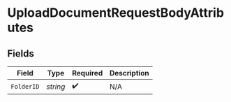 # UploadDocumentRequestBodyAttributes


## Fields

| Field              | Type               | Required           | Description        |
| ------------------ | ------------------ | ------------------ | ------------------ |
| `FolderID`         | *string*           | :heavy_check_mark: | N/A                |